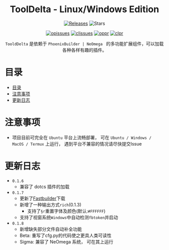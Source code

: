 <h1 align="center">ToolDelta - Linux/Windows Edition</h1>
<p align="center">
  <a href="https://github.com/SuperScript-PRC/ToolDelta/releases"><img src="https://img.shields.io/github/v/release/SuperScript-PRC/ToolDelta?display_name=tag&sort=semver" alt="Releases"></a>
  <img src="https://img.shields.io/github/stars/SuperScript-PRC/ToolDelta.svg?style=falt" alt="Stars">
</p>
  
<p align="center">
  <a href="https://github.com/SuperScript-PRC/ToolDelta/issues"><img src="https://img.shields.io/github/issues/SuperScript-PRC/ToolDelta.svg?style=flat" alt="opissues"></a>
  <a href="https://github.com/SuperScript-PRC/ToolDelta/issues?q=is%3Aissue+is%3Aclosed"><img src="https://img.shields.io/github/issues-closed/SuperScript-PRC/ToolDelta.svg?style=flat&color=success" alt="clissues"></a>
  <a href="https://github.com/SuperScript-PRC/ToolDelta/pulls"><img src="https://img.shields.io/github/issues-pr/SuperScript-PRC/ToolDelta.svg?style=falt" alt="oppr"></a>
  <a href="https://github.com/SuperScript-PRC/ToolDelta/pulls?q=is%3Apr+is%3Aclosed"><img src="https://img.shields.io/github/issues-pr-closed/SuperScript-PRC/ToolDelta.svg?style=flat&color=success" alt="clpr"></a>
</p>

<p align="center">
  <code>TooldDelta</code> 是依赖于 <code>PhoenixBuilder | NeOmega </code> 的多功能扩展组件，可以加载各种各样有趣的插件。
</p>







# 目录
- [目录](#目录)
- [注意事项](#注意事项)
- [更新日志](#更新日志)





# 注意事项
- 项目目前可完全在 `Ubuntu` 平台上流畅部署， 可在 `Ubuntu / Windows / MacOS / Termux` 上运行， 遇到平台不兼容的情况请尽快提交Issue



# 更新日志
- `0.1.6`
  - 兼容了 dotcs 插件的加载
- `0.1.7`
  - 更新了[Fastbuilder](https://github.com/LNSSPsd/PhoenixBuilder)下载
  - 新增了一种输出方式`rich`(0.1.3)
    - 支持了`§r`重置字体及颜色(默认:`#FFFFFF`)
  - 支持了视窗系统`Windows`中自动检测`fbtoken`并启动
- `0.1.8`
  - 新增缺失部分文件自动补全功能
  - Beta: 重写了cfg.py的代码使之更具人类可读性
  - Sigma: 兼容了 NeOmega 系统， 可在其上运行
